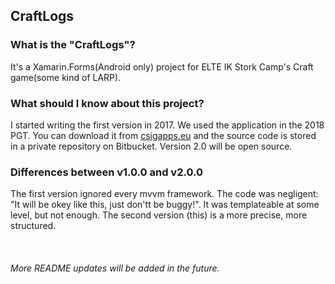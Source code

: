 ## CraftLogs


### What is the "CraftLogs"?
It's a Xamarin.Forms(Android only) project for ELTE IK Stork Camp's Craft game(some kind of LARP).


### What should I know about this project?
I started writing the first version in 2017. We used the application in the 2018 PGT. You can download it from [csigapps.eu](http://csigapps.eu/) and the source code is stored in a private repository on Bitbucket. Version 2.0 will be open source.


### Differences between v1.0.0 and v2.0.0
The first version ignored every mvvm framework. The code was negligent: "It will be okey like this, just don'tt be buggy!". It was templateable at some level, but not enough. The second version (this) is a more precise, more structured.  
\
\
\
_More README updates will be added in the future._
